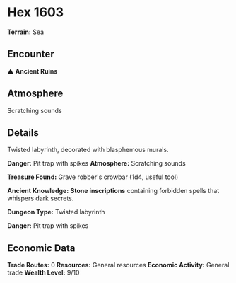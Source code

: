 # Hex 1603

**Terrain:** Sea

## Encounter
▲ **Ancient Ruins**

## Atmosphere
Scratching sounds

## Details
Twisted labyrinth, decorated with blasphemous murals.

**Danger:** Pit trap with spikes
**Atmosphere:** Scratching sounds

**Treasure Found:** Grave robber's crowbar (1d4, useful tool)

**Ancient Knowledge:** **Stone inscriptions** containing forbidden spells that whispers dark secrets.

**Dungeon Type:** Twisted labyrinth

**Danger:** Pit trap with spikes

## Economic Data
**Trade Routes:** 0
**Resources:** General resources
**Economic Activity:** General trade
**Wealth Level:** 9/10
